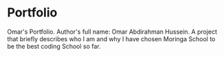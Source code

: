 # Portfolio
Omar's Portfolio.
Author's full name: Omar Abdirahman Hussein.
A project that briefly describes who I am and why I have chosen Moringa School to be the best coding School so far.
